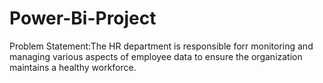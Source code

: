# Power-Bi-Project
Problem Statement:The HR department is responsible forr monitoring and managing various aspects
of employee data to ensure the organization maintains a healthy workforce.
 

